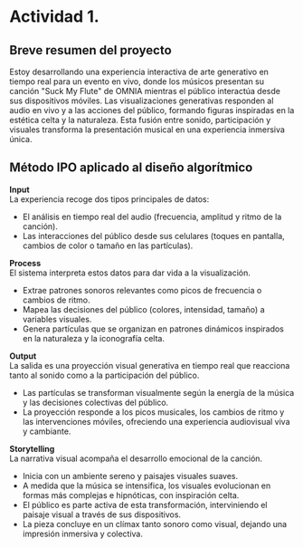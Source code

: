 # Actividad 1.

## Breve resumen del proyecto

Estoy desarrollando una experiencia interactiva de arte generativo en tiempo real para un evento en vivo, donde los músicos presentan su canción "Suck My Flute" de OMNIA mientras el público interactúa desde sus dispositivos móviles. Las visualizaciones generativas responden al audio en vivo y a las acciones del público, formando figuras inspiradas en la estética celta y la naturaleza. Esta fusión entre sonido, participación y visuales transforma la presentación musical en una experiencia inmersiva única.


## Método IPO aplicado al diseño algorítmico

**Input**  
La experiencia recoge dos tipos principales de datos:  
- El análisis en tiempo real del audio (frecuencia, amplitud y ritmo de la canción).  
- Las interacciones del público desde sus celulares (toques en pantalla, cambios de color o tamaño en las partículas).  

**Process**  
El sistema interpreta estos datos para dar vida a la visualización.  
- Extrae patrones sonoros relevantes como picos de frecuencia o cambios de ritmo.  
- Mapea las decisiones del público (colores, intensidad, tamaño) a variables visuales.  
- Genera partículas que se organizan en patrones dinámicos inspirados en la naturaleza y la iconografía celta.  

**Output**  
La salida es una proyección visual generativa en tiempo real que reacciona tanto al sonido como a la participación del público.  
- Las partículas se transforman visualmente según la energía de la música y las decisiones colectivas del público.  
- La proyección responde a los picos musicales, los cambios de ritmo y las intervenciones móviles, ofreciendo una experiencia audiovisual viva y cambiante.  

**Storytelling**  
La narrativa visual acompaña el desarrollo emocional de la canción.  
- Inicia con un ambiente sereno y paisajes visuales suaves.  
- A medida que la música se intensifica, los visuales evolucionan en formas más complejas e hipnóticas, con inspiración celta.  
- El público es parte activa de esta transformación, interviniendo el paisaje visual a través de sus dispositivos.  
- La pieza concluye en un clímax tanto sonoro como visual, dejando una impresión inmersiva y colectiva.
